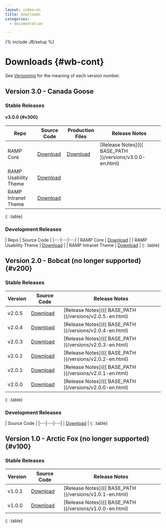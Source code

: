 ```yaml
---
layout: index-en
title: Downloads
categories:
  - documentation

---
```

{% include JB/setup %}

# Downloads {#wb-cont}

<div class="toc"></div>

See [Versioning](version-info-en.html) for the meaning of each version number.

## Version 3.0 - Canada Goose

### Stable Releases

#### v3.0.0 {#v300}

| Repo | Source Code | Production Files | Release Notes |
|---|---|---|---|
| RAMP Core | [Download](https://github.com/RAMP-PCAR/RAMP-PCAR/archive/v3.0.0.zip) | [Download](https://github.com/RAMP-PCAR/RAMP-PCAR/releases/download/v3.0.0/ramp-pcar-dist-3.0.0.zip) | [Release Notes]({{ BASE_PATH }}/versions/v3.0.0-en.html) |
| RAMP Usability Theme | [Download](https://github.com/RAMP-PCAR/ramp-theme-usability/archive/v3.0.0.zip) |  |  |
| RAMP Intranet Theme | [Download](https://github.com/RAMP-PCAR/ramp-theme-intranet/archive/v3.0.0.zip) |  |  |
{: .table}

### Development Releases

| Repo | Source Code |
|---|---|---|
| RAMP Core | [Download](https://github.com/RAMP-PCAR/RAMP-PCAR/archive/develop.zip) |
| RAMP Usability Theme | [Download](https://github.com/RAMP-PCAR/ramp-theme-usability/archive/develop.zip) |
| RAMP Intranet Theme | [Download](https://github.com/RAMP-PCAR/ramp-theme-intranet/archive/develop.zip) |
{: .table}

## Version 2.0 - Bobcat (no longer supported) {#v200}

### Stable Releases

| Version | Source Code | Release Notes |
|---|---|---|
| v2.0.5 | [Download](https://github.com/RAMP-PCAR/RAMP-PCAR/archive/v2.0.5.zip) | [Release Notes]({{ BASE_PATH }}/versions/v2.0.5-en.html) |
| v2.0.4 | [Download](https://github.com/RAMP-PCAR/RAMP-PCAR/archive/v2.0.4.zip) | [Release Notes]({{ BASE_PATH }}/versions/v2.0.4-en.html) |
| v2.0.3 | [Download](https://github.com/RAMP-PCAR/RAMP-PCAR/archive/v2.0.3.zip) | [Release Notes]({{ BASE_PATH }}/versions/v2.0.3-en.html) |
| v2.0.2 | [Download](https://github.com/RAMP-PCAR/RAMP-PCAR/archive/v2.0.2.zip) | [Release Notes]({{ BASE_PATH }}/versions/v2.0.2-en.html) |
| v2.0.1 | [Download](https://github.com/RAMP-PCAR/RAMP-PCAR/archive/v2.0.1.zip) | [Release Notes]({{ BASE_PATH }}/versions/v2.0.1-en.html) |
| v2.0.0 | [Download](https://github.com/RAMP-PCAR/RAMP-PCAR/archive/v2.0.0.zip) | [Release Notes]({{ BASE_PATH }}/versions/v2.0.0-en.html) |
{: .table}


### Development Releases

| Source Code |
|---|---|---|
| [Download](https://github.com/RAMP-PCAR/RAMP-PCAR/archive/v2.0.zip) |
{: .table}

## Version 1.0 - Arctic Fox (no longer supported) {#v100}

### Stable Releases

| Version | Source Code | Release Notes |
|---|---|---|
| v1.0.1 | [Download](https://github.com/RAMP-PCAR/RAMP-PCAR/archive/v1.0.1.zip) | [Release Notes]({{ BASE_PATH }}/versions/v1.0.1-en.html) |
| v1.0.0 | [Download](https://github.com/RAMP-PCAR/RAMP-PCAR/archive/v1.0.0.zip) | [Release Notes]({{ BASE_PATH }}/versions/v1.0.0-en.html) | 
{: .table}